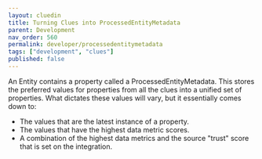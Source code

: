 ```yaml
---
layout: cluedin
title: Turning Clues into ProcessedEntityMetadata
parent: Development
nav_order: 560
permalink: developer/processedentitymetadata
tags: ["development", "clues"]
published: false
---
```


An Entity contains a property called a ProcessedEntityMetadata. This stores the preferred values for properties from all the clues into a unified set of properties. What dictates these values will vary, but it essentially comes down to:

 - The values that are the latest instance of a property.
 - The values that have the highest data metric scores.
 - A combination of the highest data metrics and the source "trust" score that is set on the integration. 